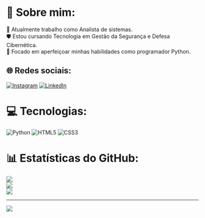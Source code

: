 # 💫 Sobre mim:
💼 Atualmente trabalho como Analista de sistemas.<br>🛡️ Estou cursando Tecnologia em Gestão da Segurança e Defesa Cibernética.<br>🐍 Focado em aperfeiçoar minhas habilidades como programador Python.<br>


## 🌐 Redes sociais:
[![Instagram](https://img.shields.io/badge/Instagram-%23E4405F.svg?logo=Instagram&logoColor=white)](https://instagram.com/https://www.instagram.com/mts.sulzbacher/) [![LinkedIn](https://img.shields.io/badge/LinkedIn-%230077B5.svg?logo=linkedin&logoColor=white)](https://linkedin.com/in/www.linkedin.com/in/mateus-sulzbacher-cordeiro) 

# 💻 Tecnologias:
![Python](https://img.shields.io/badge/python-3670A0?style=for-the-badge&logo=python&logoColor=ffdd54) ![HTML5](https://img.shields.io/badge/html5-%23E34F26.svg?style=for-the-badge&logo=html5&logoColor=white) ![CSS3](https://img.shields.io/badge/css3-%231572B6.svg?style=for-the-badge&logo=css3&logoColor=white)
# 📊 Estatísticas do GitHub:
![](https://github-readme-stats.vercel.app/api?username=MtSulzbacher&theme=dark&hide_border=true&include_all_commits=false&count_private=false)<br/>
![](https://github-readme-streak-stats.herokuapp.com/?user=MtSulzbacher&theme=dark&hide_border=true)<br/>
![](https://github-readme-stats.vercel.app/api/top-langs/?username=MtSulzbacher&theme=dark&hide_border=true&include_all_commits=false&count_private=false&layout=compact)

---
[![](https://visitcount.itsvg.in/api?id=MtSulzbacher&icon=0&color=0)](https://visitcount.itsvg.in)

<!-- Proudly created with GPRM ( https://gprm.itsvg.in ) -->
